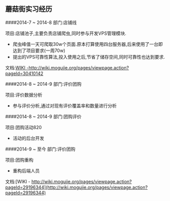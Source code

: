 蘑菇街实习经历
---

####2014-7 ~ 2014-8
部门:店铺线

项目:店铺池子,主要负责店铺爬虫,同时参与开发VPS管理模块.

 + 爬虫峰值一天可爬取30w个页面.原本打算使用四台服务器,后来使用了一台即达到了项目要求(一周70w)
 + 提出的VPS可靠性算法,投入使用之后,节省了储存空间,同时可靠性也达到要求.

文档:[WIKI -http://wiki.mogujie.org/pages/viewpage.action?pageId=30410142 ](http://wiki.mogujie.org/pages/viewpage.action?pageId=30410142)

####2014-8 ~ 2014-9
部门:评价团购

项目:评价数据分析

 + 参与评价分析,通过对现有评价覆盖率和数量进行分析

####2014-8 ~ 2014-9
部门:团购评价

项目:团购活动820

 + 活动的后台开发

####2014-9 ~ 至今
部门:评价团购

项目:团购重构

 + 重构后端人员

文档:[WIKI - http://wiki.mogujie.org/pages/viewpage.action?pageId=29196344](http://wiki.mogujie.org/pages/viewpage.action?pageId=29196344)
